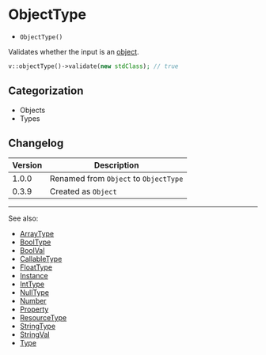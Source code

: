# ObjectType

- `ObjectType()`

Validates whether the input is an [object](http://php.net/types.object).

```php
v::objectType()->validate(new stdClass); // true
```

## Categorization

- Objects
- Types

## Changelog

Version | Description
--------|-------------
  1.0.0 | Renamed from `Object` to `ObjectType`
  0.3.9 | Created as `Object`

***
See also:

- [ArrayType](ArrayType.md)
- [BoolType](BoolType.md)
- [BoolVal](BoolVal.md)
- [CallableType](CallableType.md)
- [FloatType](FloatType.md)
- [Instance](Instance.md)
- [IntType](IntType.md)
- [NullType](NullType.md)
- [Number](Number.md)
- [Property](Property.md)
- [ResourceType](ResourceType.md)
- [StringType](StringType.md)
- [StringVal](StringVal.md)
- [Type](Type.md)
